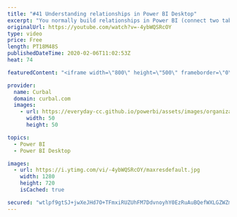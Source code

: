 ```yaml
---
title: "#41 Understanding relationships in Power BI Desktop"
excerpt: "You normally build relationships in Power BI (connect two tables together) so you can work with the data in both tables as if they were a single table.  In this video you will learn how to create relationships, understand what and how to use the advance options and troubleshoot the most common problems."
originalUrl: https://youtube.com/watch?v=-4ybWQSRcOY
type: video
price: Free
length: PT18M48S
publishedDateTime: 2020-02-06T11:02:53Z
heat: 74

featuredContent: "<iframe width=\"800\" height=\"500\" frameborder=\"0\" src=\"https://www.youtube.com/embed/-4ybWQSRcOY\" allow=\"accelerometer; autoplay; encrypted-media; gyroscope; picture-in-picture\" allowfullscreen></iframe>"

provider:
  name: Curbal
  domain: curbal.com
  images:
    - url: https://everyday-cc.github.io/powerbi/assets/images/organizations/curbal.com-50x50.jpg
      width: 50
      height: 50

topics:
  - Power BI
  - Power BI Desktop

images:
  - url: https://i.ytimg.com/vi/-4ybWQSRcOY/maxresdefault.jpg
    width: 1280
    height: 720
    isCached: true

secured: "wtlpf9gtSJ+jwXeJHd7O+TFmxiRUZUhFM7DdvnoyhY0EzRuAuBQefWXLGZWZmg39a4052AzXJPsyyS81uRLSS22KYuKnrkSNbYzxcsiAa1yFgmbR3/0wKSdsT2vedddZlsZi1S3WLqf7wt5A3s7/gt21lQrL49YrXxhNVaAgfcZHwsh7b1PgB6twOtdFyTjWI8DBRw/KlmY/hvzbFchXEhmaRlPqFEhV2/hp4Y0UC3+eiyw1wG6aWiIrXoHi6kOrngUiA9oIWuoGLPa1nogASAkYEsrtWfXj8r2a/jDTsT8AgLDiYx7t+ERXJEjFdg+L4VwgNmrQqhABWSEfY/wYAmgmHRAdJ7wZSxSIYXECxeVEH3TgoeDITaVxUaOW88zh3nOkMJcyWJFsZg2qxEAvI+wHJYqMOa8NY3EgB23e1SN14Q4dfDjgO1yZMHaeSwrE;sUak0ZtLGxeU0aZu2vForg=="
---
```



